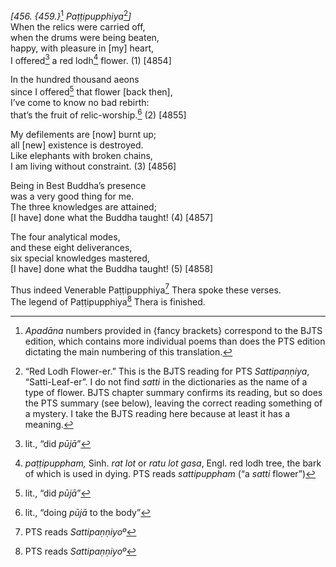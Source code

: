 *\[456. {459.}*[^1] *Paṭṭipupphiya*[^2]*\]*  
When the relics were carried off,  
when the drums were being beaten,  
happy, with pleasure in \[my\] heart,  
I offered[^3] a red lodh[^4] flower. (1) \[4854\]

In the hundred thousand aeons  
since I offered[^5] that flower \[back then\],  
I’ve come to know no bad rebirth:  
that’s the fruit of relic-worship.[^6] (2) \[4855\]

My defilements are \[now\] burnt up;  
all \[new\] existence is destroyed.  
Like elephants with broken chains,  
I am living without constraint. (3) \[4856\]

Being in Best Buddha’s presence  
was a very good thing for me.  
The three knowledges are attained;  
\[I have\] done what the Buddha taught! (4) \[4857\]

The four analytical modes,  
and these eight deliverances,  
six special knowledges mastered,  
\[I have\] done what the Buddha taught! (5) \[4858\]

Thus indeed Venerable Paṭṭipupphiya[^7] Thera spoke these verses.  
The legend of Paṭṭipupphiya[^8] Thera is finished.

[^1]: *Apadāna* numbers provided in {fancy brackets} correspond to the
    BJTS edition, which contains more individual poems than does the PTS
    edition dictating the main numbering of this translation.

[^2]: “Red Lodh Flower-er.” This is the BJTS reading for PTS
    *Sattipaṇṇiya*, “Satti-Leaf-er”. I do not find *satti* in the
    dictionaries as the name of a type of flower. BJTS chapter summary
    confirms its reading, but so does the PTS summary (see below),
    leaving the correct reading something of a mystery. I take the BJTS
    reading here because at least it has a meaning.

[^3]: lit., “did *pūjā*”

[^4]: *paṭṭipuppham,* Sinh. *rat lot* or *ratu lot gasa*, Engl. red lodh
    tree, the bark of which is used in dying. PTS reads *sattipuppham*
    (“a *satti* flower”)

[^5]: lit., “did *pūjā*”

[^6]: lit., “doing *pūjā* to the body”

[^7]: PTS reads *Sattipaṇṇiyoº*

[^8]: PTS reads *Sattipaṇṇiyoº*
